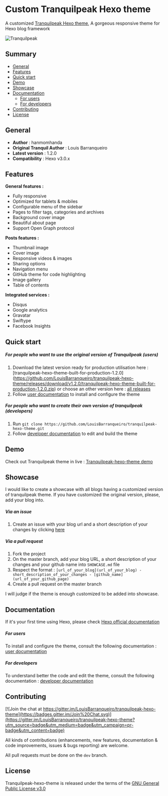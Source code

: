 # Custom Tranquilpeak Hexo theme

A customized [Tranquilpeak Hexo theme](https://github.com/LouisBarranqueiro/tranquilpeak-hexo-theme), A gorgeous responsive theme for Hexo blog framework

![Tranquilpeak](http://louisbarranqueiro.github.io/tranquilpeak-hexo-theme/2015/06/15/Welcome-to-the-new-Tranquilpeak/tranquilpeak-1.2.0.png)

## Summary ##

- [General](#general)
- [Features](#features)
- [Quick start](#quick-start)
- [Demo](#demo)
- [Showcase](#showcase)
- [Documentation](#documentation)
    * [For users](#for-users)
    * [For developers](#for-developers)
- [Contributing](#contributing)
- [License](#license)

## General ##

- **Author** : hanmomhanda
- **Original Tranquil Author** : Louis Barranqueiro
- **Latest version** : 1.2.0
- **Compatibility** : Hexo v3.0.x

## Features ##

**General features :**
- Fully responsive
- Optimized for tablets & mobiles
- Configurable menu of the sidebar
- Pages to filter tags, categories and archives
- Background cover image
- Beautiful about page
- Support Open Graph protocol


**Posts features :**
- Thumbnail image
- Cover image
- Responsive videos & images
- Sharing options
- Navigation menu
- GitHub theme for code highlighting
- Image gallery
- Table of contents


**Integrated services :**
- Disqus
- Google analytics
- Gravatar
- Swiftype
- Facebook Insights


## Quick start ##

##### For people who want to use the original version of Tranquilpeak (users)
1. Download the latest version ready for production utilisation here : [tranquilpeak-hexo-theme-built-for-production-1.2.0]
(https://github.com/LouisBarranqueiro/tranquilpeak-hexo-theme/releases/download/v1.2.0/tranquilpeak-hexo-theme-built-for-production-1.2.0.zip) or choose an other version here : [all releases](https://github.com/LouisBarranqueiro/tranquilpeak-hexo-theme/releases)
2. Follow [user documentation](https://github.com/LouisBarranqueiro/tranquilpeak-hexo-theme/blob/master/docs/user.md) to install and configure the theme

##### For people who want to create their own version of tranquilpeak (developers)
1. Run `git clone https://github.com/LouisBarranqueiro/tranquilpeak-hexo-theme.git`
2. Follow [developer documentation](https://github.com/LouisBarranqueiro/tranquilpeak-hexo-theme/blob/master/docs/developer.md) to edit and build the theme

## Demo  ##

Check out Tranquilpeak theme in live  : [Tranquilpeak-hexo-theme demo](http://louisbarranqueiro.github.io/tranquilpeak-hexo-theme)

## Showcase ##

I would like to create a showcase with all blogs having a customized version of tranquilpeak theme.
If you have customized the original version, please, add your blog into.

##### Via an issue
1. Create an issue with your blog url and a short description of your changes by clicking [here](https://github.com/LouisBarranqueiro/tranquilpeak-hexo-theme/issues/new?title=Add%20my%20blog%20into%20showcase&body=Hey,%20check%20out%20my%20custom%20version%20of%20Tranquilpeak%20:%0D%0A*%20URL%20:%20%0D%0A*%20Changes%20(short%20description)%20:%20)

##### Via a pull request
1. Fork the project
2. On the master branch, add your blog URL, a short description of your changes and your github name into `SHOWCASE.md` file
3. Respect the format : `[url_of_your_blog](url_of_your_blog) - short_description_of_your_changes - [github_name](url_of_your_github_page)`
4. Create a pull request on the master branch

I will judge if the theme is enough customized to be added into showcase.

## Documentation ##

If it's your first time using Hexo, please check [Hexo official documentation](https://hexo.io/docs/)

##### For users
To install and configure the theme, consult the following documentation : [user documentation](https://github.com/LouisBarranqueiro/tranquilpeak-hexo-theme/blob/master/docs/user.md)

##### For developers
To understand better the code and edit  the theme, consult the following documentation : [developer documentation](https://github.com/LouisBarranqueiro/tranquilpeak-hexo-theme/blob/master/docs/developer.md)

## Contributing ##

[![Join the chat at https://gitter.im/LouisBarranqueiro/tranquilpeak-hexo-theme](https://badges.gitter.im/Join%20Chat.svg)](https://gitter.im/LouisBarranqueiro/tranquilpeak-hexo-theme?utm_source=badge&utm_medium=badge&utm_campaign=pr-badge&utm_content=badge)

All kinds of contributions (enhancements, new features, documentation & code improvements, issues & bugs reporting) are welcome.

All pull requests must be done on the `dev` branch.

## License ##

Tranquilpeak-hexo-theme is released under the terms of the [GNU General Public License v3.0](https://github.com/LouisBarranqueiro/tranquilpeak-hexo-theme/blob/master/LICENSE)
